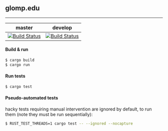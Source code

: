 
## glomp.edu
------------

| master  | develop |
|---------|---|
| [![Build Status](https://travis-ci.org/xxami/glomp.edu.svg?branch=master)](https://travis-ci.org/xxami/glomp.edu) |[![Build Status](https://travis-ci.org/xxami/glomp.edu.svg?branch=develop)](https://travis-ci.org/xxami/glomp.edu) |

#### Build & run
```sh
$ cargo build
$ cargo run
```

#### Run tests
```sh
$ cargo test
```

#### Pseudo-automated tests
hacky tests requiring manual intervention are ignored by default, to run them (note they must be run sequentially):
```sh
$ RUST_TEST_THREADS=1 cargo test -- --ignored --nocapture
```
